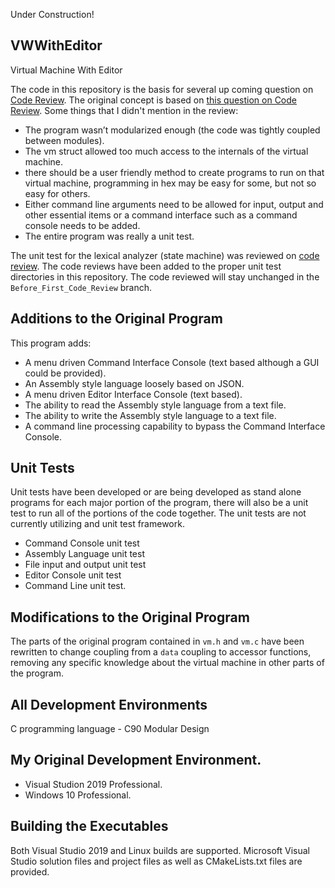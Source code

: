 Under Construction!

## VWWithEditor
Virtual Machine With Editor

The code in this repository is the basis for several up coming question on [Code Review](https://codereview.stackexchange.com/). The original concept is based on [this question on Code Review](https://codereview.stackexchange.com/questions/244566/an-attempt-at-a-toy-vm). Some things that I didn't mention in the review:  
 - The program wasn’t modularized enough (the code was tightly coupled between modules).  
 - The vm struct allowed too much access to the internals of the virtual machine.  
 - there should be a user friendly method to create programs to run on that virtual machine, programming in hex may be easy for some, but not so easy for others.
 - Either command line arguments need to be allowed for input, output and other essential items or a command interface such as a command console needs to be added.
 - The entire program was really a unit test.

The unit test for the lexical analyzer (state machine) was reviewed on [code review](https://codereview.stackexchange.com/questions/248559/hand-coded-state-driven-lexical-analyzer-in-c-with-unit-test-part-a). The code reviews have been added to the proper unit test directories in this repository. The code reviewed will stay unchanged in the `Before_First_Code_Review` branch.

## Additions to the Original Program  
This program adds:  
 - A menu driven Command Interface Console (text based although a GUI could be provided).  
 - An Assembly style language loosely based on JSON.  
 - A menu driven Editor Interface Console (text based).  
 - The ability to read the Assembly style language from a text file.  
 - The ability to write the Assembly style language to a text file.  
 - A command line processing capability to bypass the Command Interface Console.  

## Unit Tests  
Unit tests have been developed or are being developed as stand alone programs for each major portion of the program, there will also be a unit test to run all of the portions of the code together. The unit tests are not currently utilizing and unit test framework.  
 - Command Console unit test  
 - Assembly Language unit test  
 - File input and output unit test
 - Editor Console unit test
 - Command Line unit test.  

## Modifications to the Original Program  
The parts of the original program contained in `vm.h` and `vm.c` have been rewritten to change coupling from a `data` coupling to accessor functions, removing any specific knowledge about the virtual machine in other parts of the program. 

## All Development Environments
C programming language - C90
Modular Design

## My Original Development Environment.
 - Visual Studion 2019 Professional.  
 - Windows 10 Professional.  

## Building the Executables
Both Visual Studio 2019 and Linux builds are supported. Microsoft Visual Studio solution files and project files as well as CMakeLists.txt files are provided.

